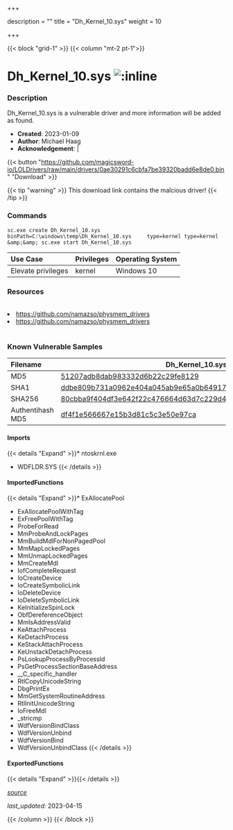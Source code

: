 +++

description = ""
title = "Dh_Kernel_10.sys"
weight = 10

+++


{{< block "grid-1" >}}
{{< column "mt-2 pt-1">}}


# Dh_Kernel_10.sys ![:inline](/images/twitter_verified.png) 


### Description

Dh_Kernel_10.sys is a vulnerable driver and more information will be added as found.

- **Created**: 2023-01-09
- **Author**: Michael Haag
- **Acknowledgement**:  | [](https://twitter.com/)


{{< button "https://github.com/magicsword-io/LOLDrivers/raw/main/drivers/0ae30291c6cbfa7be39320badd6e8de0.bin" "Download" >}}

{{< tip "warning" >}}
This download link contains the malcious driver!
{{< /tip >}}

### Commands

```
sc.exe create Dh_Kernel_10.sys binPath=C:\windows\temp\Dh_Kernel_10.sys     type=kernel type=kernel &amp;&amp; sc.exe start Dh_Kernel_10.sys
```

| Use Case | Privileges | Operating System | 
|:---- | ---- | ---- |
| Elevate privileges | kernel | Windows 10 |

### Resources
<br>
<li><a href=" https://github.com/namazso/physmem_drivers"> https://github.com/namazso/physmem_drivers</a></li>
<li><a href="https://github.com/namazso/physmem_drivers">https://github.com/namazso/physmem_drivers</a></li>
<br>

### Known Vulnerable Samples

| Filename | Dh_Kernel_10.sys |
|:---- | ---- | 
| MD5 | <a href="https://www.virustotal.com/gui/file/51207adb8dab983332d6b22c29fe8129">51207adb8dab983332d6b22c29fe8129</a> |
| SHA1 | <a href="https://www.virustotal.com/gui/file/ddbe809b731a0962e404a045ab9e65a0b64917ad">ddbe809b731a0962e404a045ab9e65a0b64917ad</a> |
| SHA256 | <a href="https://www.virustotal.com/gui/file/80cbba9f404df3e642f22c476664d63d7c229d45d34f5cd0e19c65eb41becec3">80cbba9f404df3e642f22c476664d63d7c229d45d34f5cd0e19c65eb41becec3</a> |
| Authentihash MD5 | <a href="https://www.virustotal.com/gui/search/authentihash%df4f1e566667e15b3d81c5c3e50e97ca">df4f1e566667e15b3d81c5c3e50e97ca</a> || Authentihash SHA1 | <a href="https://www.virustotal.com/gui/search/authentihash%b92959042d232605abba254bc0368b87ec047079">b92959042d232605abba254bc0368b87ec047079</a> || Authentihash SHA256 | <a href="https://www.virustotal.com/gui/search/authentihash%c786f3ca229da18b2806af4d57ecad603859ee548549b19f71a623f477fc740e">c786f3ca229da18b2806af4d57ecad603859ee548549b19f71a623f477fc740e</a> || Publisher | YY Inc. || Signature | YY Inc., VeriSign Class 3 Code Signing 2010 CA, VeriSign   || Company | YY Inc. || Description | dianhu || Product | dianhu |
#### Imports
{{< details "Expand" >}}* ntoskrnl.exe
* WDFLDR.SYS
{{< /details >}}
#### ImportedFunctions
{{< details "Expand" >}}* ExAllocatePool
* ExAllocatePoolWithTag
* ExFreePoolWithTag
* ProbeForRead
* MmProbeAndLockPages
* MmBuildMdlForNonPagedPool
* MmMapLockedPages
* MmUnmapLockedPages
* MmCreateMdl
* IofCompleteRequest
* IoCreateDevice
* IoCreateSymbolicLink
* IoDeleteDevice
* IoDeleteSymbolicLink
* KeInitializeSpinLock
* ObfDereferenceObject
* MmIsAddressValid
* KeAttachProcess
* KeDetachProcess
* KeStackAttachProcess
* KeUnstackDetachProcess
* PsLookupProcessByProcessId
* PsGetProcessSectionBaseAddress
* __C_specific_handler
* RtlCopyUnicodeString
* DbgPrintEx
* MmGetSystemRoutineAddress
* RtlInitUnicodeString
* IoFreeMdl
* _stricmp
* WdfVersionBindClass
* WdfVersionUnbind
* WdfVersionBind
* WdfVersionUnbindClass
{{< /details >}}
#### ExportedFunctions
{{< details "Expand" >}}{{< /details >}}



[*source*](https://github.com/magicsword-io/LOLDrivers/tree/main/yaml/dh_kernel_10.yaml)

*last_updated:* 2023-04-15








{{< /column >}}
{{< /block >}}
